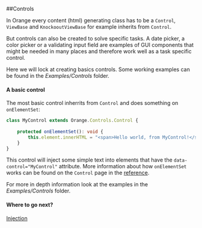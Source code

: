##Controls

In Orange every content (html) generating class has to be a `Control`, `ViewBase` and `KnockooutViewBase` for 
example inherits from `Control`.

But controls can also be created to solve specific tasks. A date picker, a color picker or a validating input 
field are examples of GUI components that might be needed in many places and therefore work well as a task specific control. 

Here we will lock at creating basics controls. Some working examples can be found in the *Examples/Controls* folder.

#### A basic control

The most basic control inherrits from `Control` and does something on `onElementSet`:   
```typescript
class MyControl extends Orange.Controls.Control {
    
    protected onElementSet(): void {
        this.element.innerHTML = "<span>Hello world, from MyControl!</span>";
    }
}
```
This control will inject some simple text into elements that have the `data-control="MyControl"` attribute.
More information about how `onElementSet` works can be found on the `Control` page in the 
[reference](http://infviz.github.io/Orange/Reference/dist/classes/orange.controls.control.html).

For more in depth information look at the examples in the *Examples/Controls* folder. 

#### Where to go next?
[Injection](../Injection/injection.md)

